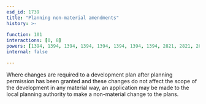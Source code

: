 ```yaml
---
esd_id: 1739
title: "Planning non-material amendments"
history: >-
  
function: 101
interactions: [0, 8]
powers: [1394, 1394, 1394, 1394, 1394, 1394, 1394, 1394, 2821, 2821, 2821, 2821, 2821, 2821, 2821, 2821, 2821, 2821, 2821, 2821, 2821, 2821, 2821, 2821, 2821]
internal: false

---
```


Where changes are required to a development plan after planning permission has been granted and these changes do not affect the scope of the development in any material way, an application may be made to the local planning authority to make a non-material change to the plans.

